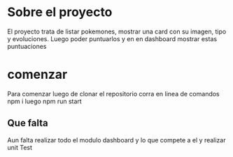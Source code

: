# Sobre el proyecto

El proyecto trata de listar pokemones, mostrar una card con su imagen, tipo y evoluciones. Luego poder puntuarlos y en en dashboard mostrar estas puntuaciones

# comenzar

Para comenzar luego de clonar el repositorio corra en linea de comandos npm i
luego npm run start
## Que falta

Aun falta realizar todo el modulo dashboard y lo que compete a el y realizar unit Test


